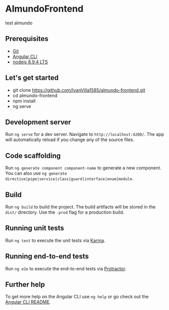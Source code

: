 # AlmundoFrontend
test almundo

## Prerequisites

- [Git](https://git-scm.com/)
- [Angular CLI](https://cli.angular.io/)
- [nodejs 8.9.4 LTS](https://nodejs.org/es/download/) 

## Let's get started

- git clone https://github.com/IvanVilla1585/almundo-frontend.git
- cd almundo-frontend
- npm install
- ng serve

## Development server

Run `ng serve` for a dev server. Navigate to `http://localhost:4200/`. The app will automatically reload if you change any of the source files.

## Code scaffolding

Run `ng generate component component-name` to generate a new component. You can also use `ng generate directive|pipe|service|class|guard|interface|enum|module`.

## Build

Run `ng build` to build the project. The build artifacts will be stored in the `dist/` directory. Use the `-prod` flag for a production build.

## Running unit tests

Run `ng test` to execute the unit tests via [Karma](https://karma-runner.github.io).

## Running end-to-end tests

Run `ng e2e` to execute the end-to-end tests via [Protractor](http://www.protractortest.org/).

## Further help

To get more help on the Angular CLI use `ng help` or go check out the [Angular CLI README](https://github.com/angular/angular-cli/blob/master/README.md).
